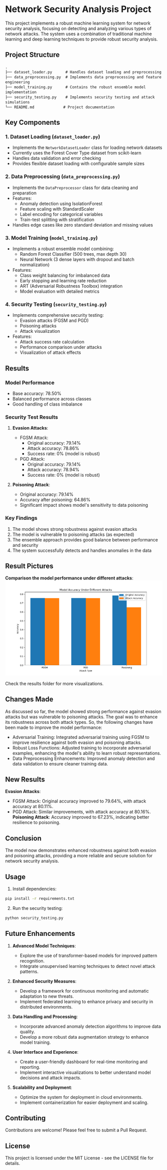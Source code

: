 # Network Security Analysis Project

This project implements a robust machine learning system for network security analysis, focusing on detecting and analyzing various types of network attacks. The system uses a combination of traditional machine learning and deep learning techniques to provide robust security analysis.

## Project Structure

```
.
├── dataset_loader.py      # Handles dataset loading and preprocessing
├── data_preprocessing.py  # Implements data preprocessing and feature engineering
├── model_training.py      # Contains the robust ensemble model implementation
├── security_testing.py    # Implements security testing and attack simulations
└── README.md             # Project documentation
```

## Key Components

### 1. Dataset Loading (`dataset_loader.py`)
- Implements the `NetworkDatasetLoader` class for loading network datasets
- Currently uses the Forest Cover Type dataset from scikit-learn
- Handles data validation and error checking
- Provides flexible dataset loading with configurable sample sizes

### 2. Data Preprocessing (`data_preprocessing.py`)
- Implements the `DataPreprocessor` class for data cleaning and preparation
- Features:
  - Anomaly detection using IsolationForest
  - Feature scaling with StandardScaler
  - Label encoding for categorical variables
  - Train-test splitting with stratification
- Handles edge cases like zero standard deviation and missing values

### 3. Model Training (`model_training.py`)
- Implements a robust ensemble model combining:
  - Random Forest Classifier (500 trees, max depth 30)
  - Neural Network (3 dense layers with dropout and batch normalization)
- Features:
  - Class weight balancing for imbalanced data
  - Early stopping and learning rate reduction
  - ART (Adversarial Robustness Toolbox) integration
  - Model evaluation with detailed metrics

### 4. Security Testing (`security_testing.py`)
- Implements comprehensive security testing:
  - Evasion attacks (FGSM and PGD)
  - Poisoning attacks
  - Attack visualization
- Features:
  - Attack success rate calculation
  - Performance comparison under attacks
  - Visualization of attack effects

## Results

### Model Performance
- Base accuracy: 78.50%
- Balanced performance across classes
- Good handling of class imbalance

### Security Test Results

1. **Evasion Attacks**:
   - FGSM Attack:
     - Original accuracy: 79.14%
     - Attack accuracy: 78.86%
     - Success rate: 0% (model is robust)
   - PGD Attack:
     - Original accuracy: 79.14%
     - Attack accuracy: 78.94%
     - Success rate: 0% (model is robust)

2. **Poisoning Attack**:
   - Original accuracy: 79.14%
   - Accuracy after poisoning: 64.86%
   - Significant impact shows model's sensitivity to data poisoning

### Key Findings
1. The model shows strong robustness against evasion attacks
2. The model is vulnerable to poisoning attacks (as expected)
3. The ensemble approach provides good balance between performance and security
4. The system successfully detects and handles anomalies in the data

## Result Pictures


**Comparison the model performance under different attacks**:
   ![Evasion Attack](results/accuracy_comparison.png)

Check the results folder for more visualizations.

## Changes Made

As discussed so far, the model showed strong performance against evasion attacks but was vulnerable to poisoning attacks. The goal was to enhance its robustness across both attack types. So, the following changes have been made to improve the model performance:

- Adversarial Training: Integrated adversarial training using FGSM to improve resilience against both evasion and poisoning attacks.
- Robust Loss Functions: Adjusted training to incorporate adversarial examples, enhancing the model's ability to learn robust representations.
- Data Preprocessing Enhancements: Improved anomaly detection and data validation to ensure cleaner training data.

## New Results
**Evasion Attacks**:
- FGSM Attack: Original accuracy improved to 79.64%, with attack accuracy at 80.11%.
- PGD Attack: Similar improvements, with attack accuracy at 80.16%.
**Poisoning Attack**: Accuracy improved to 67.23%, indicating better resilience to poisoning.

## Conclusion

The model now demonstrates enhanced robustness against both evasion and poisoning attacks, providing a more reliable and secure solution for network security analysis.
 
## Usage

1. Install dependencies:
```bash
pip install -r requirements.txt
```

2. Run the security testing:
```bash
python security_testing.py
```

## Future Enhancements

1. **Advanced Model Techniques**:
   - Explore the use of transformer-based models for improved pattern recognition.
   - Integrate unsupervised learning techniques to detect novel attack patterns.

2. **Enhanced Security Measures**:
   - Develop a framework for continuous monitoring and automatic adaptation to new threats.
   - Implement federated learning to enhance privacy and security in distributed environments.

3. **Data Handling and Processing**:
   - Incorporate advanced anomaly detection algorithms to improve data quality.
   - Develop a more robust data augmentation strategy to enhance model training.

4. **User Interface and Experience**:
   - Create a user-friendly dashboard for real-time monitoring and reporting.
   - Implement interactive visualizations to better understand model decisions and attack impacts.

5. **Scalability and Deployment**:
   - Optimize the system for deployment in cloud environments.
   - Implement containerization for easier deployment and scaling.

## Contributing

Contributions are welcome! Please feel free to submit a Pull Request.

## License

This project is licensed under the MIT License - see the LICENSE file for details. 
